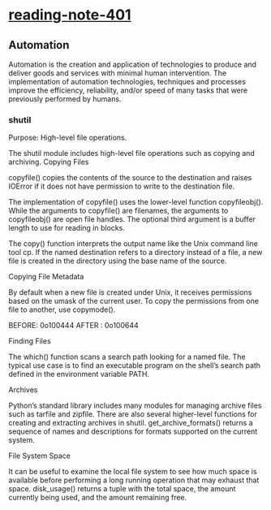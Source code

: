 # [reading-note-401](https://mohammadsilwadi.github.io/reading-note-401/)
## Automation
Automation is the creation and application of technologies to produce and deliver goods and services with minimal human intervention. The implementation of automation technologies, techniques and processes improve the efficiency, reliability, and/or speed of many tasks that were previously performed by humans.
### shutil
Purpose:	High-level file operations.

The shutil module includes high-level file operations such as copying and archiving.
Copying Files

copyfile() copies the contents of the source to the destination and raises IOError if it does not have permission to write to the destination file.

The implementation of copyfile() uses the lower-level function copyfileobj(). While the arguments to copyfile() are filenames, the arguments to copyfileobj() are open file handles. The optional third argument is a buffer length to use for reading in blocks.

The copy() function interprets the output name like the Unix command line tool cp. If the named destination refers to a directory instead of a file, a new file is created in the directory using the base name of the source.

Copying File Metadata

By default when a new file is created under Unix, it receives permissions based on the umask of the current user. To copy the permissions from one file to another, use copymode().

BEFORE: 0o100444
AFTER : 0o100644

Finding Files

The which() function scans a search path looking for a named file. The typical use case is to find an executable program on the shell’s search path defined in the environment variable PATH.

Archives

Python’s standard library includes many modules for managing archive files such as tarfile and zipfile. There are also several higher-level functions for creating and extracting archives in shutil. get_archive_formats() returns a sequence of names and descriptions for formats supported on the current system.

File System Space

It can be useful to examine the local file system to see how much space is available before performing a long running operation that may exhaust that space. disk_usage() returns a tuple with the total space, the amount currently being used, and the amount remaining free.